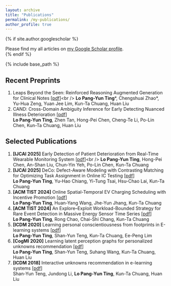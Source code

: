 ```yaml
---
layout: archive
title: "Publications"
permalink: /my-publications/
author_profile: true
---
```


{% if site.author.googlescholar %}
  <div class="wordwrap">Please find my all articles on <a href="{{site.author.googlescholar}}">my Google Scholar profile</a>.</div>
{% endif %}

{% include base_path %}

Recent Preprints
-----
1. Leaps Beyond the Seen: Reinforced Reasoning Augmented Generation for Clinical Notes [[pdf](https://arxiv.org/pdf/2506.05386?)]<br />
**Lo Pang-Yun Ting***, Chengshuai Zhao*, Yu-Hua Zeng, Yuan Jee Lim, Kun-Ta Chuang, Huan Liu
2. CAND: Cross-Domain Ambiguity Inference for Early Detecting Nuanced Illness Deterioration [[pdf](https://arxiv.org/pdf/2501.16365)]<br />
**Lo Pang-Yun Ting**, Zhen Tan, Hong-Pei Chen, Cheng-Te Li, Po-Lin Chen, Kun-Ta Chuang, Huan Liu


Selected Publications
-----
1. **[IJCAI 2025]** Early Detection of Patient Deterioration from Real-Time Wearable Monitoring System [[pdf](https://arxiv.org/pdf/2505.01305?)]<br />
**Lo Pang-Yun Ting**, Hong-Pei Chen, An-Shan Liu, Chun-Yin Yeh, Po-Lin Chen, Kun-Ta Chuang 
2. **[IJCAI 2025]** DeCo: Defect-Aware Modeling with Contrasting Matching for Optimizing Task Assignment in Online IC Testing [[pdf](https://arxiv.org/pdf/2505.00278)]<br />
**Lo Pang-Yun Ting**, Yu-Hao Chiang, Yi-Tung Tsai, Hsu-Chao Lai, Kun-Ta Chuang
3. **[ACM TIST 2024]** Online Spatial-Temporal EV Charging Scheduling with Incentive Promotion [[pdf](https://dl.acm.org/doi/full/10.1145/3678180)]<br />
**Lo Pang-Yun Ting**, Huan-Yang Wang, Jhe-Yun Jhang, Kun-Ta Chuang
4. **[ACM TIST 2024]** An Explore–Exploit Workload-Bounded Strategy for Rare Event Detection in Massive Energy Sensor Time Series [[pdf](https://dl.acm.org/doi/full/10.1145/3657641)]<br />
**Lo Pang-Yun Ting**, Rong Chao, Chai-Shi Chang, Kun-Ta Chuang
5. **[ICDM 2020]** Learning personal conscientiousness from footprints in E-learning systems [[pdf](https://ieeexplore.ieee.org/stamp/stamp.jsp?arnumber=9338404)]<br />
**Lo Pang-Yun Ting**, Shan-Yun Teng, Kun-Ta Chuang, Ee-Peng Lim
6. **[CogMI 2020]** Learning latent perception graphs for personalized unknowns recommendation [[pdf](https://ieeexplore.ieee.org/stamp/stamp.jsp?arnumber=9319281)]<br />
**Lo Pang-Yun Ting**, Shan-Yun Teng, Suhang Wang, Kun-Ta Chuang, Huan Liu
7. **[ICDM 2018]** Interactive unknowns recommendation in e-learning systems [[pdf](https://ieeexplore.ieee.org/stamp/stamp.jsp?arnumber=8594874)]<br />
Shan-Yun Teng, Jundong Li, **Lo Pang-Yun Ting**, Kun-Ta Chuang, Huan Liu


